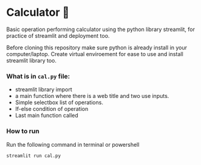 # Calculator 🧮
Basic operation performing calculator using the python library streamlit, for practice of streamlit and deployment too.

Before cloning this repository make sure python is already install in your computer/laptop. Create virtual enviroement for ease to use and install streamlit library too.

### What is in `cal.py` file:
- streamlit library import
- a main function where there is a web title and two use inputs.
- Simple selectbox list of operations.
- If-else condition of operation
- Last main function called

### How to run

Run the following command in terminal or powershell
```
streamlit run cal.py
```
